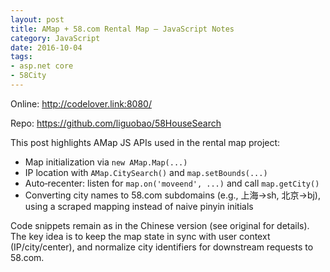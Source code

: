 ```yaml
---
layout: post
title: AMap + 58.com Rental Map — JavaScript Notes
category: JavaScript
date: 2016-10-04
tags:
- asp.net core
- 58City
---
```


Online: http://codelover.link:8080/

Repo: https://github.com/liguobao/58HouseSearch

This post highlights AMap JS APIs used in the rental map project:

- Map initialization via `new AMap.Map(...)`
- IP location with `AMap.CitySearch()` and `map.setBounds(...)`
- Auto‑recenter: listen for `map.on('moveend', ...)` and call `map.getCity()`
- Converting city names to 58.com subdomains (e.g., 上海→sh, 北京→bj), using a scraped mapping instead of naive pinyin initials

Code snippets remain as in the Chinese version (see original for details). The key idea is to keep the map state in sync with user context (IP/city/center), and normalize city identifiers for downstream requests to 58.com.


